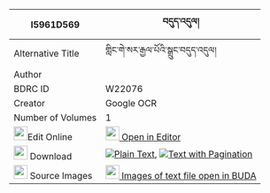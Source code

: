 |I5961D569|བདུད་འདུལ། 
| --- | --- 
|Alternative Title |གླིང་གེ་སར་རྒྱལ་པོའི་སྒྲུང་བདུད་འདུལ།
|Author | 
|BDRC ID | W22076
|Creator | Google OCR
|Number of Volumes| 1
|<img width="25" src="https://img.icons8.com/color/25/000000/edit-property.png">Edit Online| [<img width="25" src="https://avatars.githubusercontent.com/u/45091458?s=200&v=4"> Open in Editor](http://editor.openpecha.org/I5961D569)
|<img width="25" src="https://img.icons8.com/fluent/48/000000/download-2.png"/>  Download | [![](https://img.icons8.com/color/20/000000/txt.png)Plain Text](https://github.com/Openpecha/I5961D569/releases/download/v1/dudul_plain_I5961D569.zip), [![](https://img.icons8.com/color/20/000000/txt.png)Text with Pagination](https://github.com/Openpecha/I5961D569/releases/download/v1/dudul_pages_I5961D569.zip)
|<img width="25" src="https://img.icons8.com/plasticine/100/000000/pictures-folder.png"/>  Source Images | [<img width="25" src="https://library.bdrc.io/icons/BUDA-small.svg"> Images of text file open in BUDA](https://library.bdrc.io/show/bdr:W22076)